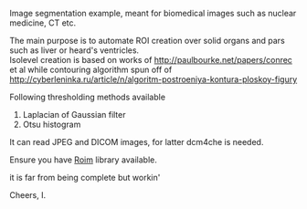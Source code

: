
Image segmentation example, meant for biomedical images such as nuclear medicine, CT etc.

The main purpose is to automate ROI creation over solid organs and pars such as liver or heard's ventricles.    
Isolevel creation is based on works of http://paulbourke.net/papers/conrec et al
while contouring algorithm spun off of 
http://cyberleninka.ru/article/n/algoritm-postroeniya-kontura-ploskoy-figury

Following thresholding methods available
1. Laplacian of Gaussian filter 
2. Otsu histogram              

It can read JPEG and DICOM images, for latter dcm4che is needed. 

Ensure you have [Roim](https://github.com/ivli/roim) library available.   

it is far from being complete but workin' 

Cheers,
I.
